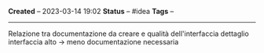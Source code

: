 **Created** – 2023-03-14 19:02
**Status** – #idea
**Tags** – 

---

Relazione tra documentazione da creare e qualità dell'interfaccia
dettaglio interfaccia alto -> meno documentazione necessaria